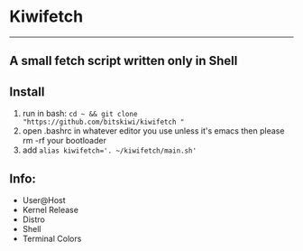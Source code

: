 # Kiwifetch
---
A small fetch script written only in Shell
---
## Install
1. run in bash: `cd ~ && git clone "https://github.com/bitskiwi/kiwifetch "`
2. open .bashrc in whatever editor you use unless it's emacs then please rm -rf your bootloader
3. add `alias kiwifetch='. ~/kiwifetch/main.sh'`
## Info:
- User@Host
- Kernel Release
- Distro
- Shell
- Terminal Colors
